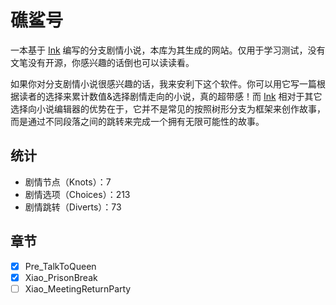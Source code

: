# 礁鲨号

一本基于 [Ink](https://www.inklestudios.com/ink) 编写的分支剧情小说，本库为其生成的网站。仅用于学习测试，没有文笔没有开源，你感兴趣的话倒也可以读读看。

如果你对分支剧情小说很感兴趣的话，我来安利下这个软件。你可以用它写一篇根据读者的选择来累计数值&选择剧情走向的小说，真的超带感！而 [Ink](https://www.inklestudios.com/ink) 相对于其它选择向小说编辑器的优势在于，它并不是常见的按照树形分支为框架来创作故事，而是通过不同段落之间的跳转来完成一个拥有无限可能性的故事。

## 统计
- 剧情节点（Knots）：7
- 剧情选项（Choices）：213
- 剧情跳转（Diverts）：73

## 章节

- [x] Pre_TalkToQueen
- [x] Xiao_PrisonBreak
- [ ] Xiao_MeetingReturnParty